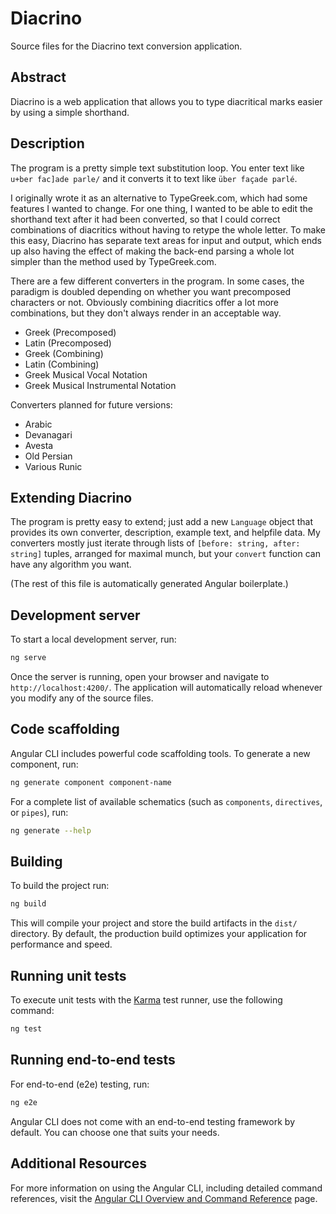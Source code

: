 # Diacrino

Source files for the Diacrino text conversion application.

## Abstract

Diacrino is a web application that allows you to type diacritical marks easier by using a simple shorthand.

## Description

The program is a pretty simple text substitution loop. You enter text like `u+ber fac]ade parle/` and it converts it to text like `über façade parlé`.

I originally wrote it as an alternative to TypeGreek.com, which had some features I wanted to change. For one thing, I wanted to be able to edit the shorthand text after it had been converted, so that I could correct combinations of diacritics without having to retype the whole letter. To make this easy, Diacrino has separate text areas for input and output, which ends up also having the effect of making the back-end parsing a whole lot simpler than the method used by TypeGreek.com.

There are a few different converters in the program. In some cases, the paradigm is doubled depending on whether you want precomposed characters or not. Obviously combining diacritics offer a lot more combinations, but they don't always render in an acceptable way.

- Greek (Precomposed)
- Latin (Precomposed)
- Greek (Combining)
- Latin (Combining)
- Greek Musical Vocal Notation
- Greek Musical Instrumental Notation

Converters planned for future versions:

- Arabic 
- Devanagari
- Avesta
- Old Persian
- Various Runic 

## Extending Diacrino

The program is pretty easy to extend; just add a new `Language` object that provides its own converter, description, example text, and helpfile data. My converters mostly just iterate through lists of `[before: string, after: string]` tuples, arranged for maximal munch, but your `convert` function can have any algorithm you want.

(The rest of this file is automatically generated Angular boilerplate.)

## Development server

To start a local development server, run:

```bash
ng serve
```

Once the server is running, open your browser and navigate to `http://localhost:4200/`. The application will automatically reload whenever you modify any of the source files.

## Code scaffolding

Angular CLI includes powerful code scaffolding tools. To generate a new component, run:

```bash
ng generate component component-name
```

For a complete list of available schematics (such as `components`, `directives`, or `pipes`), run:

```bash
ng generate --help
```

## Building

To build the project run:

```bash
ng build
```

This will compile your project and store the build artifacts in the `dist/` directory. By default, the production build optimizes your application for performance and speed.

## Running unit tests

To execute unit tests with the [Karma](https://karma-runner.github.io) test runner, use the following command:

```bash
ng test
```

## Running end-to-end tests

For end-to-end (e2e) testing, run:

```bash
ng e2e
```

Angular CLI does not come with an end-to-end testing framework by default. You can choose one that suits your needs.

## Additional Resources

For more information on using the Angular CLI, including detailed command references, visit the [Angular CLI Overview and Command Reference](https://angular.dev/tools/cli) page.
